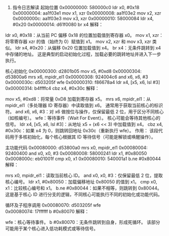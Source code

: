 1. 指令日志解读
起始位置
0x00000000:  580000c0  ldr      x0, #0x18
0x00000004:  aa1f03e1  mov      x1, xzr
0x00000008:  aa1f03e2  mov      x2, xzr
0x0000000c:  aa1f03e3  mov      x3, xzr
0x00000010:  58000084  ldr      x4, #0x20
0x00000014:  d61f0080  br       x4
解释：

ldr x0, #0x18：从当前 PC 偏移 0x18 的位置加载值到寄存器 x0。
mov x1, xzr：将零寄存器 xzr 的值（始终为 0）赋值到 x1。
mov x2, xzr 和 mov x3, xzr 类似。
ldr x4, #0x20：从偏移 0x20 位置加载值到 x4。
br x4：无条件跳转到 x4 中存储的地址。
这是典型的启动初始化过程，加载必要的跳转地址并进入下一步执行。

核心初始化
0x00000300:  d2801b05  mov      x5, #0xd8
0x00000304:  d53800a6  mrs      x6, mpidr_el1
0x00000308:  924004c6  and      x6, x6, #3
0x0000030c:  d503205f  wfe
0x00000310:  f86678a4  ldr      x4, [x5, x6, lsl #3]
0x00000314:  b4ffffc4  cbz      x4, #0x30c
解释：

mov x5, #0xd8：将常量 0xD8 加载到寄存器 x5。
mrs x6, mpidr_el1：从 mpidr_el1（多处理器 ID 寄存器）中读取值到 x6。
通常用于获取当前核心的标识符。
and x6, x6, #3：对 x6 做按位与操作，仅保留最低 2 位，用于区分不同核心（如核编号）。
wfe：等待事件（Wait For Event）。
核心可能会等待其他核心的信号。
ldr x4, [x5, x6, lsl #3]：从地址 x5 + (x6 << 3) 中加载值到 x4。
cbz x4, #0x30c：如果 x4 为 0，则跳转回地址 0x30c（重新执行 wfe）。
作用： 该段代码用于多核初始化，每个核心根据其 ID 等待信号（可能是解锁或唤醒操作）。

主功能代码
0x00080000:  d53800a0  mrs      x0, mpidr_el1
0x00080004:  92400400  and      x0, x0, #3
0x00080008:  58000241  ldr      x1, #0x80050
0x0008000c:  eb01001f  cmp      x0, x1
0x00080010:  540001a1  b.ne     #0x80044
解释：

mrs x0, mpidr_el1：读取当前核心 ID。
and x0, x0, #3：仅保留最低 2 位，提取核心编号。
ldr x1, #0x80050：加载偏移地址 0x80050 的值到 x1。
cmp x0, x1：比较核心编号和 x1。
b.ne #0x80044：如果不相等，则跳转到 0x80044。
这是基于核心 ID 进行分支的逻辑，不同核心可能执行不同的初始化或功能代码。

循环及子程序调用
0x00080070:  d503205f  wfe      
0x00080074:  17ffffff  b        #0x80070
解释：

wfe：核心等待事件。
b #0x80070：无条件跳转到自身，形成死循环。
该部分可能用于某个核心进入低功耗模式或等待信号。

